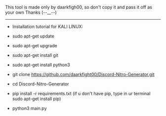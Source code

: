 This tool is made only by daarkfigh00, so don't copy it and pass it off as your own
Thanks (--\_\_--)

---

- Installation tutorial for KALI LINUX:

- sudo apt-get update

- sudo apt-get upgrade

- sudo apt-get install git

- sudo apt-get install python3

- git clone https://github.com/daarkfight00/Discord-Nitro-Generator.git

- cd Discord-Nitro-Generator

- pip install -r requirements.txt (if u don't have pip, type in ur terminal sudo apt-get install pip)

- python3 main.py
